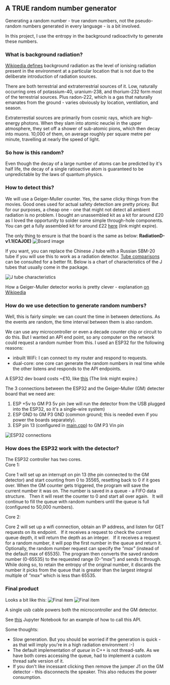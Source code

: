 ## A __TRUE__ random number generator


Generating a random number - true random numbers, not the pseudo-random numbers generated in every language - is a bit involved.


In this project, I use the entropy in the background radioactivity to generate these numbers.


### What is background radiation?


[Wikipedia defines](https://en.wikipedia.org/wiki/Background_radiation) background radiation as the level of ionising radiation present in the environment at a particular location that is not due to the deliberate introduction of radiation sources.


There are both terrestrial and extraterrestrial sources of it.
Low, naturally occurring ores of potassium-40, uranium-238, and thorium-232 form most of the terrestrial sources. Plus radon-222, which is a gas that naturally emanates from the ground - varies obviously by location, ventilation, and season.


Extraterrestial sources are primarily from cosmic rays, which are high-energy photons. When they slam into atomic neuclei in the upper atmosphere, they set off a shower of sub-atomic pions, which then decay into muons. 10,000 of them, on average roughly per square metre per minute, travelling at nearly the speed of light.


### So how is this random?
Even though the decay of a large number of atoms can be predicted by it's half life, the decay of a single ratioactive atom is guaranteed to be unpredictable by the laws of quantum physics.


### How to detect this?
We will use a Geiger-Muller counter. Yes, the same clicky things from the movies. Good ones used for actual safety detection are pretty pricey. But for our purposes, a cheap one - one that might not detect all ambient radiation is no problem. I bought an unassembled kit as a kit for around £20 as I loved the opportunity to solder some simple through-hole components. You can get a fully assembled kit for around £22 [here](https://www.amazon.co.uk/dp/B09X1H5CW4/ref=sspa_dk_detail_2?psc=1&pd_rd_i=B09X1H5CW4&pd_rd_w=UmAAH&content-id=amzn1.sym.84ea1bf1-65a8-4363-b8f5-f0df58cbb686&pf_rd_p=84ea1bf1-65a8-4363-b8f5-f0df58cbb686&pf_rd_r=6T91H92ET624VQBF90ZP&pd_rd_wg=13Ojw&pd_rd_r=af5cdccb-5bdb-4c70-9fa1-ba008338d04c&s=diy&sp_csd=d2lkZ2V0TmFtZT1zcF9kZXRhaWw) (link might expire). 
 
 
The only thing to ensure is that the board is the same as below: __RadiationD-v1.1(CAJOE)__
![Board image](readme_files/GM_board.jpg)

If you want, you can replace the Chinese J tube with a Russian SBM-20 tube if you will use this to work as a radiation detector. [Tube comparisons](https://sites.google.com/site/diygeigercounter/technical/gm-tubes-supported) can be consulted for a better fit. Below is a chart of characteristics of the J tubes that usually come in the package.

![J tube characteristics](readme_files/J_tubes.jpeg)

How a Geiger-Muller detector works is pretty clever - explanation [on Wikipedia](https://en.wikipedia.org/wiki/Geiger_counter)

### How do we use detection to generate random numbers?
Well, this is fairly simple: we can count the time in between detections. As the events are random, the time interval between them is also random.


We can use any microcontroller or even a decade counter chip or circuit to do this. But I wanted an API end point, so any computer on the network could request a random number from this. I used an ESP32 for the following reasons:
- inbuilt WiFi: I can connect to my router and respond to requests.
- dual-core: one core can generate the random numbers in real time while the other listens and responds to the API endpoints.


A ESP32 dev board costs ~£10, like [this](https://www.amazon.co.uk/AZDelivery-Development-Unsoldered-including-Successor/dp/B08BTS62L7/ref=sxin_14_pa_sp_search_thematic_sspa?content-id=amzn1.sym.f6fbf3b3-e08a-4fcc-8bb1-2b8aafa7a1e7%3Aamzn1.sym.f6fbf3b3-e08a-4fcc-8bb1-2b8aafa7a1e7&crid=69CBJ2R4HCT5&cv_ct_cx=esp32+development+board&keywords=esp32+development+board&pd_rd_i=B08BTS62L7&pd_rd_r=adc2a27a-d7ee-4104-9ded-32dfd4ced52b&pd_rd_w=j95Ap&pd_rd_wg=67HLM&pf_rd_p=f6fbf3b3-e08a-4fcc-8bb1-2b8aafa7a1e7&pf_rd_r=F8X402S1RVACM4WH99J0&qid=1706374947&sbo=RZvfv%2F%2FHxDF%2BO5021pAnSA%3D%3D&sprefix=esp32%2Caps%2C90&sr=1-2-ad3222ed-9545-4dc8-8dd8-6b2cb5278509-spons&sp_csd=d2lkZ2V0TmFtZT1zcF9zZWFyY2hfdGhlbWF0aWM&psc=1) (The link might expire.)


The 3 connections between the ESP32 and the Geiger-Muller (GM) detecter board that we need are:


1. ESP +5v to GM P3 5v pin (we will run the detector from the USB plugged into the ESP32, so it's a single-wire system)
1. ESP GND to GM P3 GND (common ground; this is needed even if you power the boards separately).
1. ESP pin 13 (configured in [main.cpp](/ESP32_firmware/src/main.cpp)) to GM P3 Vin pin



![ESP32 connections](readme_files/ESP32DEV.jpg)


### How does the ESP32 work with the detector?


The ESP32 controller has two cores.  
Core 1:  


Core 1 will set up an interrupt on pin 13 (the pin connected to the GM detector) and start counting from 0 to 35565, resetting back to 0 if it goes over.
When the GM counter gets triggered, the program will save the current number it was on.
The number is saved in a queue - a FIFO data structure.  
Then it will reset the counter to 0 and start all over again.  
It will continue to fill the queue with random numbers until the queue is full (configured to 50,000 numbers).



Core 2:


Core 2 will set up a wifi connection, obtain an IP address, and listen for GET requests on its endpoint.  
If it receives a request to check the current queue depth, it will return the depth as an integer.  
If it receives a request for a random number, it will pop the first number in the queue and return it.
Optionally, the random number request can specify the _"max"_ (instead of the default max of 65535). The program then converts the saved random number (0-65535) to the requested range (0-_"max"_) and sends it through.  
While doing so, to retain the entropy of the original number, it discards the number it picks from the queue that is greater than the largest integral multiple of _"max"_ which is less than 65535.

### Final product
Looks a bit like this:
![Final item](readme_files/Final1.JPEG)
![Final item](readme_files/Final2.JPEG)

A single usb cable powers both the microcontroller and the GM detector.

See [this](usage/call_service.ipynb) Jupyter Notebook for an example of how to call this API.

Some thoughts:
- Slow generation. But you should be worried if the generation is quick - as that will imply you're in a high radiation environment :-)
- The default implementation of _queue_ in C++ is not thread-safe. As we have both cores accessing the queue, had to implement a custom thread safe version of it.
- If you don't like incessant clicking then remove the jumper J1 on the GM detector - this disconnects the speaker. This also reduces the power consumption.


